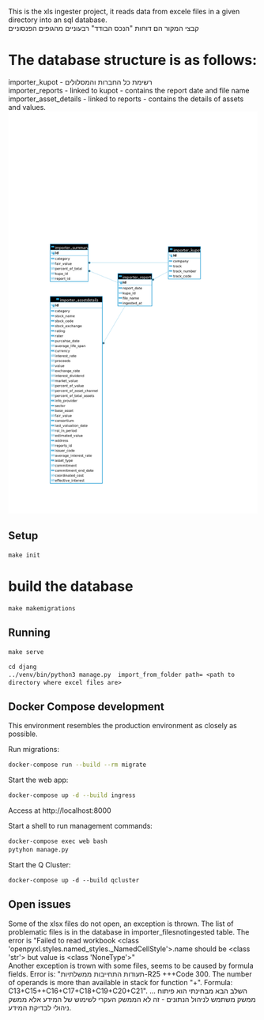 This is the xls ingester project, it reads data from excele files in a given directory into an sql database.<br>
קבצי המקור הם דוחות "הנכס הבודד" רבעוניים מהגופים הפנסוניים
# The database structure is as follows:
importer_kupot - רשימת כל החברות והמסלולים <br>
importer_reports - linked to kupot - contains the report date and file name <br>
importer_asset_details - linked to reports - contains the details of assets and values. <br>
![image](https://github.com/hasadna/open-pension-ng/blob/importer/importer-erd1.png)



## Setup

```
make init
```
# build the database
```
make makemigrations
```

## Running

```
make serve
```

```
cd djang
../venv/bin/python3 manage.py  import_from_folder path= <path to directory where excel files are>
```


## Docker Compose development

This environment resembles the production environment as closely as possible.

Run migrations:

```bash
docker-compose run --build --rm migrate
```

Start the web app:

```bash
docker-compose up -d --build ingress
```

Access at http://localhost:8000

Start a shell to run management commands:

```bash
docker-compose exec web bash
pytyhon manage.py
```

Start the Q Cluster:

```
docker-compose up -d --build qcluster
```
## Open issues

Some of the xlsx files do not open, an exception is thrown.
The list of problematic files is in the database in importer_filesnotingested table.
The error is "Failed to read workbook
<class 'openpyxl.styles.named_styles._NamedCellStyle'>.name should be <class 'str'> but value is <class 'NoneType'>"
<br>
Another exception is trown with some files, seems to be caused by formula fields.
Error is: "תעודות התחייבות ממשלתיות-R25
+++Code 300. The number of operands is more than available in stack for function "+". Formula: C13+C15++C16+C17+C18+C19+C20+C21".
...
השלב הבא מבחינתי הוא פיתוח ממשק משתמש לניהול הנתונים - זה לא הממשק העקרי לשימוש של המידע אלא ממשק ניהולי לבדיקת המידע.
